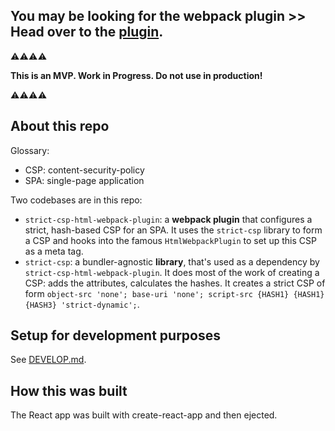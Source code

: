 ## You may be looking for the webpack plugin >> Head over to the [plugin](https://github.com/google/strict-csp/tree/main/strict-csp-html-webpack-plugin).

⚠️⚠️⚠️⚠️

**This is an MVP. Work in Progress. 
Do not use in production!**

⚠️⚠️⚠️⚠️

## About this repo

Glossary:

- CSP: content-security-policy
- SPA: single-page application

Two codebases are in this repo:

- `strict-csp-html-webpack-plugin`: a **webpack plugin** that configures a strict, hash-based CSP for an SPA. It uses the `strict-csp` library to form a CSP and hooks into the famous `HtmlWebpackPlugin` to set up this CSP as a meta tag.
- `strict-csp`: a bundler-agnostic **library**, that's used as a dependency by `strict-csp-html-webpack-plugin`. It does most of the work of creating a CSP: adds the attributes, calculates the hashes. It creates a strict CSP of form `object-src 'none'; base-uri 'none'; script-src {HASH1} {HASH1} {HASH3} 'strict-dynamic';`.

## Setup for development purposes

See [DEVELOP.md](/DEVELOP.md).

## How this was built

The React app was built with create-react-app and then ejected.
